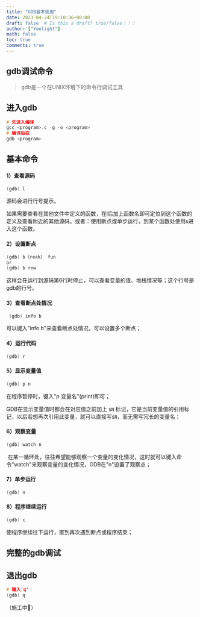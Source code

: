 ```yaml
---
title: "GDB基本使用"
date: 2023-04-24T19:10:36+08:00
draft: false  # Is this a draft? true/false！！！
author: ["Yeelight"]
math: false
toc: true
comments: true
---
```


## gdb调试命令

> gdb是一个在UNIX环境下的命令行调试工具
<!--more-->

## 进入gdb

```c
# 先进入编译
gcc <program>.c -g -o <program>
# 编译后在
gdb <program>
```

## 基本命令

#### 1）查看源码　　

```c
(gdb) l
```

源码会进行行号提示。

如果需要查看在其他文件中定义的函数，在l后加上函数名即可定位到这个函数的定义及查看附近的其他源码。或者：使用断点或单步运行，到某个函数处使用s进入这个函数。

#### 2）设置断点　　

```c
(gdb) b（reak） fun
or
(gdb) b row
```

这样会在运行到源码第6行时停止，可以查看变量的值、堆栈情况等；这个行号是gdb的行号。

#### 3）查看断点处情况

```c
 (gdb) info b
```

可以键入"info b"来查看断点处情况，可以设置多个断点；

#### 4）运行代码

```c
(gdb) r
```

#### 5）显示变量值

```c
(gdb) p n
```

在程序暂停时，键入"p 变量名"(print)即可；

GDB在显示变量值时都会在对应值之前加上
`$N` 标记，它是当前变量值的引用标记，以后若想再次引用此变量，就可以直接写`$N`，而无需写冗长的变量名；

#### 6）观察变量

```c
(gdb) watch n
```

 在某一循环处，往往希望能够观察一个变量的变化情况，这时就可以键入命令"watch"来观察变量的变化情况，GDB在"n"设置了观察点；

#### 7）单步运行

```c
(gdb) n
```

#### 8）程序继续运行

```c
(gdb) c
```

使程序继续往下运行，直到再次遇到断点或程序结束；

## 完整的gdb调试

## 退出gdb

```c
# 输入'q'
(gdb) q
```

（施工中🚧）
